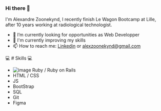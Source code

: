 ### Hi there 👋

I'm Alexandre Zoonekynd, I recently finish Le Wagon Bootcamp at Lille, after 10 years working at radiological technologist.

- 🔭 I’m currently looking for opportunities as Web Developper
- 🌱 I'm currently improving my skills
- 📫 How to reach me: [Linkedin](https://www.linkedin.com/in/alexandre-zoonekynd-92b584244) or alexzoonekynd@gmail.com



💻  # Skills 💻

- ![image](https://github.com/Alexskq/Alexskq/assets/99712753/ff308491-e9bc-4ba2-b2fe-f62c5586c18b)
Ruby / Ruby on Rails
- HTML / CSS
- JS
- BootStrap
- SQL
- Git
- Figma




